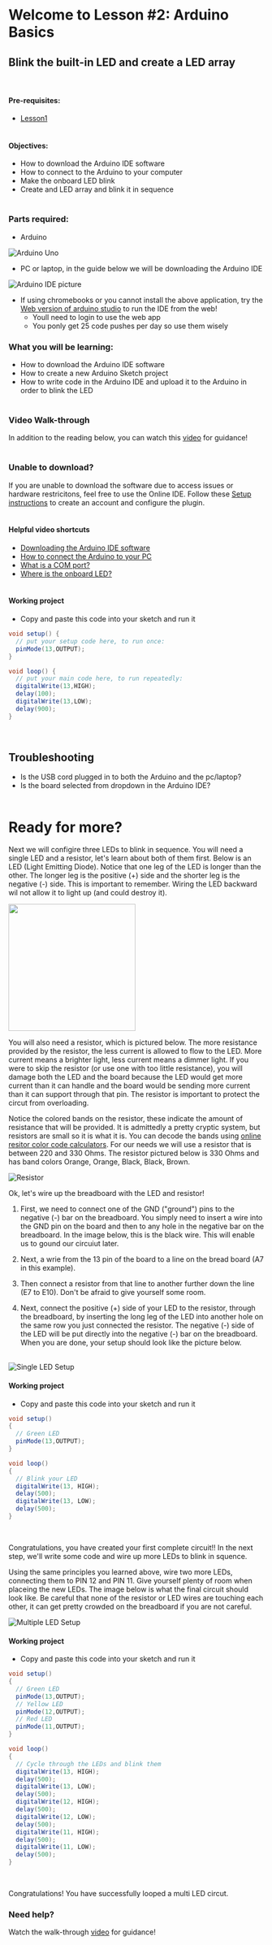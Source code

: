# Welcome to Lesson #2: Arduino Basics

## Blink the built-in LED and create a LED array
<br>

#### Pre-requisites:
- [Lesson1](https://github.com/StateFarm-STEM/hablogger/tree/main/c/arduino/lesson1)
<br><br>

#### Objectives:
- How to download the Arduino IDE software
- How to connect to the Arduino to your computer
- Make the onboard LED blink 
- Create and LED array and blink it in sequence
<br><br>

### Parts required:
- Arduino 

![Arduino Uno](/c/arduino/lesson4/screenshots/arduino-uno-r3.png)
- PC or laptop, in the guide below we will be downloading the Arduino IDE

![Arduino IDE picture](/c/arduino/lesson4/screenshots/arduino-ide.png)
- If using chromebooks or you cannot install the above application, try the [Web version of arduino studio](https://create.arduino.cc/editor) to run the IDE from the web!
  - Youll need to login to use the web app
  - You ponly get 25 code pushes per day so use them wisely 

### What you will be learning:
- How to download the Arduino IDE software
- How to create a new Arduino Sketch project
- How to write code in the Arduino IDE and upload it to the Arduino in order to blink the LED
<br><br>

### Video Walk-through
In addition to the reading below, you can watch this [video](videos/Lesson2.mp4?raw=true) for guidance!
<br><br>

<!-- ## Guide
Click this link and watch the YouTube video [Arduino basics with hands on labs](https://youtu.be/fJWR7dBuc18?t=1)
<br><br> -->

### Unable to download?
If you are unable to download the software due to access issues or hardware restricitons, feel free to use the Online IDE. Follow these [Setup instructions](https://docs.arduino.cc/arduino-cloud/getting-started/getting-started-web-editor) to create an account and configure the plugin.
<br><br>

#### Helpful video shortcuts
- [Downloading the Arduino IDE software](https://youtu.be/fJWR7dBuc18?t=167)
- [How to connect the Arduino to your PC](https://youtu.be/fJWR7dBuc18?t=437)
- [What is a COM port?](https://youtu.be/fJWR7dBuc18?t=556)
- [Where is the onboard LED?](https://youtu.be/fJWR7dBuc18?t=715)
<br><br>

#### Working project
- Copy and paste this code into your sketch and run it
```java
void setup() {
  // put your setup code here, to run once:
  pinMode(13,OUTPUT);
}

void loop() {
  // put your main code here, to run repeatedly:
  digitalWrite(13,HIGH);
  delay(100);
  digitalWrite(13,LOW); 
  delay(900);
}
```
<br>

## Troubleshooting
- Is the USB cord plugged in to both the Arduino and the pc/laptop?
- Is the board selected from dropdown in the Arduino IDE?
<br><br>

# Ready for more?
Next we will configire three LEDs to blink in sequence. You will need a single LED and a resistor, let's learn about both of them first. Below is an LED (Light Emitting Diode). Notice that one leg of the LED is longer than the other. The longer leg is the positive (+) side and the shorter leg is the negative (-) side. This is important to remember. Wiring the LED backward wil not allow it to light up (and could destroy it).

<img src=images/LED.jpg width="250" >

You will also need a resistor, which is pictured below. The more resistance provided by the resistor, the less current is allowed to flow to the LED. More current means a brighter light, less current means a dimmer light. If you were to skip the resistor (or use one with too little resistance), you will damage both the LED and the board because the LED would get more current than it can handle and the board would be sending more current than it can support through that pin. The resistor is important to protect the circut from overloading.

Notice the colored bands on the resistor, these indicate the amount of resistance that will be provided. It is admittedly a pretty cryptic system, but resistors are small so it is what it is. You can decode the bands using [online resitor color code calculators](https://circuitdigest.com/calculators/5-band-resistor-color-code-calculator). For our needs we will use a resistor that is between 220 and 330 Ohms. The resistor pictured below is 330 Ohms and has band colors Orange, Orange, Black, Black, Brown.

![Resistor](/c/arduino/lesson2/images/Resistor.jpg)

Ok, let's wire up the breadboard with the LED and resistor!

1. First, we need to connect one of the GND ("ground") pins to the negative (-) bar on the breadboard. You simply need to insert a wire into the GND pin on the board and then to any hole in the negative bar on the breadboard. In the image below, this is the black wire. This will enable us to gound our circuiut later. 

2. Next, a wrie from the 13 pin of the board to a line on the bread board (A7 in this example). 
3. Then connect a resistor from that line to another further down the line (E7 to E10). Don't be afraid to give yourself some room. 
4. Next, connect the positive (+) side of your LED to the resistor, through the breadboard, by inserting the long leg of the LED into another hole on the same row you just connected the resistor. The negative (-) side of the LED will be put directly into the negative (-) bar on the breadboard. When you are done, your setup should look like the picture below.
<br><br>

![Single LED Setup](/c/arduino/lesson2/images/SingleLight.jpg)

#### Working project
- Copy and paste this code into your sketch and run it
```java
void setup()
{
  // Green LED
  pinMode(13,OUTPUT);
}

void loop()
{
  // Blink your LED
  digitalWrite(13, HIGH);
  delay(500);
  digitalWrite(13, LOW);
  delay(500);
}
```
<br>

Congratulations, you have created your first complete circuit!! In the next step, we'll write some code and wire up more LEDs to blink in squence.

Using the same principles you learned above, wire two more LEDs, connecting them to PIN 12 and PIN 11. Give yourself plenty of room when placeing the new LEDs. The image below is what the final circuit should look like. Be careful that none of the resistor or LED wires are touching each other, it can get pretty crowded on the breadboard if you are not careful.

![Multiple LED Setup](/c/arduino/lesson2/images/MultiLight.jpg)

#### Working project
- Copy and paste this code into your sketch and run it
```java
void setup()
{
  // Green LED
  pinMode(13,OUTPUT);
  // Yellow LED
  pinMode(12,OUTPUT);
  // Red LED
  pinMode(11,OUTPUT);
}

void loop()
{
  // Cycle through the LEDs and blink them
  digitalWrite(13, HIGH);
  delay(500);
  digitalWrite(13, LOW);
  delay(500);
  digitalWrite(12, HIGH);
  delay(500);
  digitalWrite(12, LOW);
  delay(500);
  digitalWrite(11, HIGH);
  delay(500);
  digitalWrite(11, LOW);
  delay(500);
}
```
<br>

Congratulations! You have successfully looped a multi LED circut.

### Need help?
Watch the walk-through [video](videos/Lesson2.mp4?raw=true) for guidance!